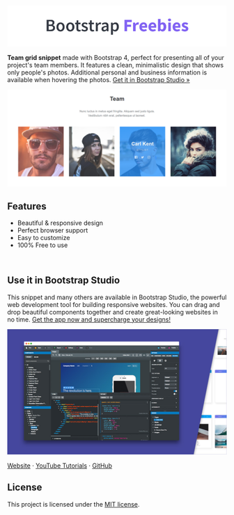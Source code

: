 

[![Bootstrap Freebies](/readme-images/github-bootstrap-freebies.png)](https://github.com/topics/bootstrap-freebies/) 

**Team grid snippet** made with Bootstrap 4, perfect for presenting all of your project's team members. It features a clean, minimalistic design that shows only people's photos. Additional personal and business information is available when hovering the photos. [Get it in Bootstrap Studio &raquo;](https://bootstrapstudio.io)

[![Team Grid](/readme-images/screenshot.png)](https://bootstrapstudio.io) 

## Features

* Beautiful & responsive design
* Perfect browser support
* Easy to customize
* 100% Free to use

<br>

## Use it in Bootstrap Studio

This snippet and many others are available in Bootstrap Studio, the powerful web development tool for building responsive websites. You can drag and drop beautiful components together and create great-looking websites in no time. [Get the app now and supercharge your designs!](https://bootstrapstudio.io)

[![Bootstrap Studio Banner](/readme-images/bootstrap-studio-banner.jpg)](https://bootstrapstudio.io/)

[Website](https://bootstrapstudio.io/) &middot; [YouTube Tutorials](https://www.youtube.com/BootstrapStudioApp) &middot; [GitHub](https://github.com/bootstrapstudio) 

## License

This project is licensed under the [MIT license](LICENSE).
